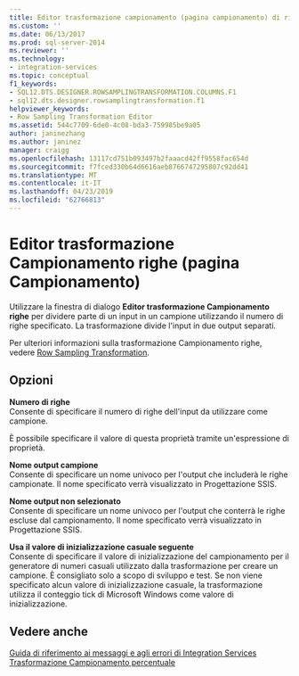 ```yaml
---
title: Editor trasformazione campionamento (pagina campionamento) di riga | Microsoft Docs
ms.custom: ''
ms.date: 06/13/2017
ms.prod: sql-server-2014
ms.reviewer: ''
ms.technology:
- integration-services
ms.topic: conceptual
f1_keywords:
- SQL12.DTS.DESIGNER.ROWSAMPLINGTRANSFORMATION.COLUMNS.F1
- sql12.dts.designer.rowsamplingtransformation.f1
helpviewer_keywords:
- Row Sampling Transformation Editor
ms.assetid: 544c7709-6de0-4c08-bda3-759985be9a05
author: janinezhang
ms.author: janinez
manager: craigg
ms.openlocfilehash: 13117cd751b093497b2faaacd42ff9558fac654d
ms.sourcegitcommit: f7fced330b64d6616aeb8766747295807c92dd41
ms.translationtype: MT
ms.contentlocale: it-IT
ms.lasthandoff: 04/23/2019
ms.locfileid: "62766813"
---
```

# <a name="row-sampling-transformation-editor-sampling-page"></a>Editor trasformazione Campionamento righe (pagina Campionamento)
  Utilizzare la finestra di dialogo **Editor trasformazione Campionamento righe** per dividere parte di un input in un campione utilizzando il numero di righe specificato. La trasformazione divide l'input in due output separati.  
  
 Per ulteriori informazioni sulla trasformazione Campionamento righe, vedere [Row Sampling Transformation](data-flow/transformations/row-sampling-transformation.md).  
  
## <a name="options"></a>Opzioni  
 **Numero di righe**  
 Consente di specificare il numero di righe dell'input da utilizzare come campione.  
  
 È possibile specificare il valore di questa proprietà tramite un'espressione di proprietà.  
  
 **Nome output campione**  
 Consente di specificare un nome univoco per l'output che includerà le righe campionate. Il nome specificato verrà visualizzato in Progettazione SSIS.  
  
 **Nome output non selezionato**  
 Consente di specificare un nome univoco per l'output che conterrà le righe escluse dal campionamento. Il nome specificato verrà visualizzato in Progettazione SSIS.  
  
 **Usa il valore di inizializzazione casuale seguente**  
 Consente di specificare il valore di inizializzazione del campionamento per il generatore di numeri casuali utilizzato dalla trasformazione per creare un campione. È consigliato solo a scopo di sviluppo e test. Se non viene specificato alcun valore di inizializzazione casuale, la trasformazione utilizza il conteggio tick di Microsoft Windows come valore di inizializzazione.  
  
## <a name="see-also"></a>Vedere anche  
 [Guida di riferimento ai messaggi e agli errori di Integration Services](../../2014/integration-services/integration-services-error-and-message-reference.md)   
 [Trasformazione Campionamento percentuale](data-flow/transformations/percentage-sampling-transformation.md)  
  
  
